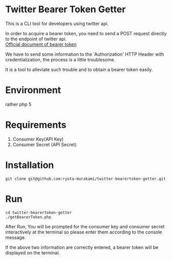 # Twitter Bearer Token Getter

This is a CLI tool for developers using twitter api.

In order to acquire a bearer token, you need to send a POST request directly to the endpoint of twitter api.  
[Official document of bearer token](https://dev.twitter.com/oauth/reference/post/oauth2/token)

We have to send some information to the 'Authorization' HTTP Header with credentialization, the process is a little troublesome.

It is a tool to alleviate such trouble and to obtain a bearer token easily.

# Environment
rather php 5

# Requirements
1. Consumer Key(API Key)
2. Consumer Secret (API Secret)

# Installation

```
git clone git@github.com:ryota-murakami/twitter-bearertoken-getter.git
```

# Run

```
cd twitter-bearertoken-getter
./getBearerToken.php
```

After Run,
You will be prompted for the consumer key and consumer secret interactively at the terminal so please enter them according to the console message.

If the above two information are correctly entered, a bearer token will be displayed on the terminal.
